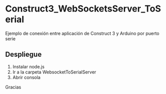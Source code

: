 # Construct3_WebSocketsServer_ToSerial
Ejemplo de conexión entre aplicación de Construct 3 y Arduino por puerto serie

## Despliegue
1. Instalar node.js
2. Ir a la carpeta WebsocketToSerialServer
3. Abrir consola 


Gracias
